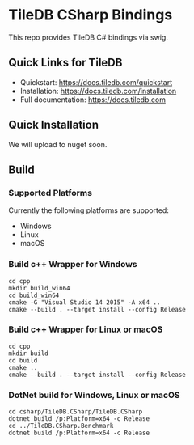 # TileDB CSharp Bindings
This repo provides TileDB C# bindings via swig.

## Quick Links for TileDB
* Quickstart: https://docs.tiledb.com/quickstart
* Installation: https://docs.tiledb.com/installation
* Full documentation: https://docs.tiledb.com

## Quick Installation
We will upload to nuget soon.

## Build
### Supported Platforms
Currently the following platforms are supported:
* Windows
* Linux
* macOS

### Build c++ Wrapper for Windows
```
cd cpp
mkdir build_win64
cd build_win64
cmake -G "Visual Studio 14 2015" -A x64 ..
cmake --build . --target install --config Release
```
### Build c++ Wrapper for Linux or macOS
```
cd cpp
mkdir build
cd build
cmake ..
cmake --build . --target install --config Release
```
### DotNet build for Windows, Linux or macOS
```
cd csharp/TileDB.CSharp/TileDB.CSharp
dotnet build /p:Platform=x64 -c Release
cd ../TileDB.CSharp.Benchmark
dotnet build /p:Platform=x64 -c Release
```